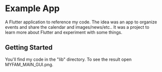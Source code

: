 # Example App

A Flutter application to reference my code.
The idea was an app to organize events and share the calendar and images/news/etc..
It was a project to learn more about Flutter and experiment with some things.

## Getting Started

You'll find my code in the "lib" directory.
To see the result open MYFAM_MAIN_GUI.png.
